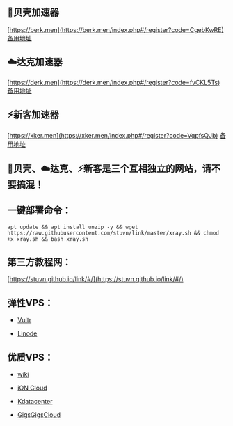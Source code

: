 
## 🐚贝壳加速器

[https://berk.men](https://berk.men/index.php#/register?code=CgebKwRE) [备用地址](http://jd.com.vpsc.men/index.php#/register?code=fvCKL5Ts)

## ☁️达克加速器

[https://derk.men](https://derk.men/index.php#/register?code=fvCKL5Ts) [备用地址](http://jd.com.vpsh.men/index.php#/register?code=fvCKL5Ts)

## ⚡️新客加速器

[https://xker.men](https://xker.men/index.php#/register?code=VqpfsQJb) [备用地址](http://jd.com.vpsk.men/index.php#/register?code=fvCKL5Ts)

## 🐚贝壳、☁️达克、⚡️新客是三个互相独立的网站，请不要搞混！

## 一键部署命令：

```
apt update && apt install unzip -y && wget https://raw.githubusercontent.com/stuvn/link/master/xray.sh && chmod +x xray.sh && bash xray.sh
```
## 第三方教程网：

[https://stuvn.github.io/link/#/](https://stuvn.github.io/link/#/)

## 弹性VPS：

* [Vultr](https://www.vultr.com/?ref=8245248)

* [Linode](https://www.linode.com/?r=e86fb9ef58cd6a51c8d2dab3485cea85e1af6e27)

## 优质VPS：

* [wiki](https://idc.wiki/aff.php?aff=2538)

* [iON Cloud](https://ion.krypt.com/aff.php?aff=1646)

* [Kdatacenter](https://www.kdatacenter.com/myportal/?affid=832)

* [GigsGigsCloud](https://clientarea.gigsgigscloud.com/?affid=3589)
